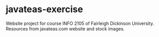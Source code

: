 # javateas-exercise
Website project for course INFO 2105 of Fairleigh Dickinson University.
Resources from javateas.com website and stock images.